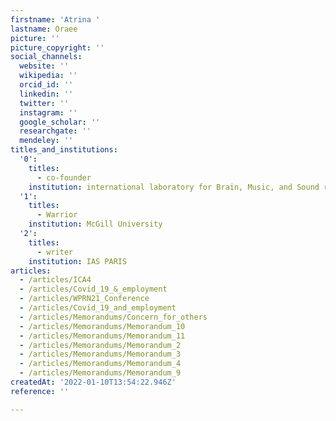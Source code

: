 ```yaml
---
firstname: 'Atrina '
lastname: Oraee
picture: ''
picture_copyright: ''
social_channels:
  website: ''
  wikipedia: ''
  orcid_id: ''
  linkedin: ''
  twitter: ''
  instagram: ''
  google_scholar: ''
  researchgate: ''
  mendeley: ''
titles_and_institutions:
  '0':
    titles:
      - co-founder
    institution: international laboratory for Brain, Music, and Sound research (BRAMS)
  '1':
    titles:
      - Warrior
    institution: McGill University
  '2':
    titles:
      - writer
    institution: IAS PARIS
articles:
  - /articles/ICA4
  - /articles/Covid_19_&_employment
  - /articles/WPRN21_Conference
  - /articles/Covid_19_and_employment
  - /articles/Memorandums/Concern_for_others
  - /articles/Memorandums/Memorandum_10
  - /articles/Memorandums/Memorandum_11
  - /articles/Memorandums/Memorandum_2
  - /articles/Memorandums/Memorandum_3
  - /articles/Memorandums/Memorandum_4
  - /articles/Memorandums/Memorandum_9
createdAt: '2022-01-10T13:54:22.946Z'
reference: ''

---
```

